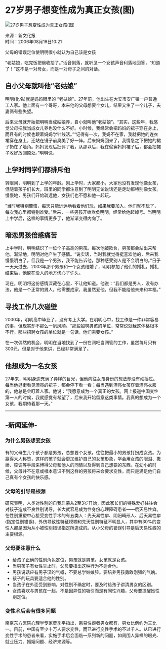 # 27岁男子想变性成为真正女孩(图)

![27岁男子想变性成为真正女孩(图)](http://image2.sina.com.cn/dy/s/2006-08-16/U1863P1T1D10740485F21DT20060816102158.jpg)

来源：新文化报  
时间：2006年08月16日10:21  

父母的错误定位使明明很小就认为自己该是女孩

“老姑娘，吃完饭把碗收拾了。”话音刚落，就听见一个女孩声音利落地回答，“知道了！”这不是一对母女，而是一对母子之间的对话。

## 自小父母就叫他“老姑娘”

明明(化名)就是妈妈眼里的 “老姑娘”。27年前，他出生在大安市安广镇一户普通工人家。他上面有一个哥哥，本来他的父母想要个女儿，结果又生了一个儿子，夫妻俩有些失望。

后来父母就开始把明明当成姑娘养，自小就叫他“老姑娘”。“其实，这些年，我感觉父母把我当成女儿养也没什么不好。小时候，我经常会把妈妈的裙子穿在身上，而且有的时候也跟着妈妈学针线活。”“记得有一次，我妈不在家，我就把她的连衣裙穿在身上，还站在镜子前臭美了好一阵。后来妈妈回来了，我情急之下把她的裙子扔在了墙角。妈妈发现后批评了我，从那以后，我在偷穿妈妈裙子后，都会把裙子收好放回原处。”明明说。

## 上学时同学们都排斥他

转眼间，明明到了上学的年龄。刚上学时，大家都小，大家也没有发现他像女孩，但随着孩子们长大，班里的同学都注意到了明明无论说话还是走动都特别像女孩。慢慢地，男孩们开始疏远他，女孩们也不愿和他一起玩。

“当时我特别苦恼，每天只能远远地看着他们玩，如果我要加入，他们就不玩了，每次我心里都特别难受。”后来，一些男孩开始欺负明明，经常给他起绰号。当明明上中学后，这样的事情更多了，他渐渐变得内向了。

## 暗恋男孩倍感痛苦

上中学时，明明结识了一位个子高高的男孩。每次他被欺负，男孩都会站出来帮他。渐渐地，明明对他产生了感情。“说实话，当时我就觉得挺喜欢他的，后来我慢慢明白了。但我是一个男孩，我不能告诉他，那种感受别人是不会明白的。”日子一天天过去，2003年那个男孩和一个女孩结婚了，明明参加了他们的婚礼，婚礼结束后，他躲在没人的地方伤心了许久。

现在，明明将这份感情深藏在心里，不让他知道。他说：“我们都是男人，没有办法，他是一个正常的男人，他需要成家，我虽然爱他，但我不能给他未来和幸福。”

## 寻找工作几次碰壁

2000年，明明高中毕业了，没有考上大学。在明明心中，找工作是一件非常容易的事，但现实却不那么一帆风顺。“那些招聘男孩的单位，常常说就我这体格根本不行。那些招聘女孩的单位就是一句话，他们需要女孩。”

在一次偶然的机会，明明在当地找到了一份在网吧当网管的工作，虽然每月只有300元，但是对于他来讲，已经非常满足了。

## 他想成为一名女孩

27年来，明明身边充满了异样的目光，但他向往女孩身份的想法却没有动摇过。每当他逛街看见漂亮的裙子，都会停下看一看；每当遇到漂亮女孩穿着漂亮衣服的，他总是会盯着人家。他说：“我愿意成为一个真正的女孩。网上报道中国变性第一人的时候，我就感觉有希望了，后来我开始留意这类事情。我真的想成为一个女孩，我期待着那一天。”

---

## -新闻延伸-

### 为什么男孩想变女孩

有的父母生几个孩子都是男孩，总想要个女孩，往往把最小的男孩打扮成女孩。为赢得大人称赞，这样的孩子就会更加维护自己的女孩形象，学会用女孩的眼泪、撒娇、腔调等手段来博得父母和他人的同情以及得到自己想要的东西。在幼小的时候，父母并不在意或根本意识不到这样的男孩将来会要求变性，而只是满足他们自己真有个女孩的快乐感。

### 父母的引导是根源

研究表明，人类对性别的自我启蒙从2至3岁开始，因此家长们的特殊爱好往往会对孩子造成不良性别诱导，长大就容易成为性身份心理障碍患者——后天易性癖。在性别重塑中心接受变性手术的有五类人：先天易性癖、阴阳畸形人、后天易性癖(指定性别错误)、外伤导致性特征模糊和先天性别特征不明显人，其中有30%的变性人都是因为从小被性别错误指定所造成的。从小父母的错误引导是后天易性癖的主要根源。

### 父母要注意什么

- 给孩子正确的性别角色定位，男孩就是男孩，女孩就是女孩。
- 当男孩子有女性举止时，父母要指出这种行为不适合他。
- 男孩说话应有男子汉的气概，不要总学姑娘腔。要培养男孩勇敢刚强的气魄。
- 孩子的玩具要适合他的性别。
- 当孩子在外面受到影响，对性别不确定时，要及时给孩子讲清男女的区别。
- 女孩喜欢与男孩在一起，不是因异性的吸引而是有同性兴趣，父母要提醒她性别定位。

### 变性术后会有很多问题

南京东方医院心理学专家贾季平指出，患易性癖者男女都有，男女比例约为三比一。目前，中国有至少十万人要求变性，而已进行变性手术的不过千人。从已进行变性手术的患者来看，实施手术后会面临一系列新的问题，如周围人异样的眼光、就业压力、婚姻问题、经济来源等。
